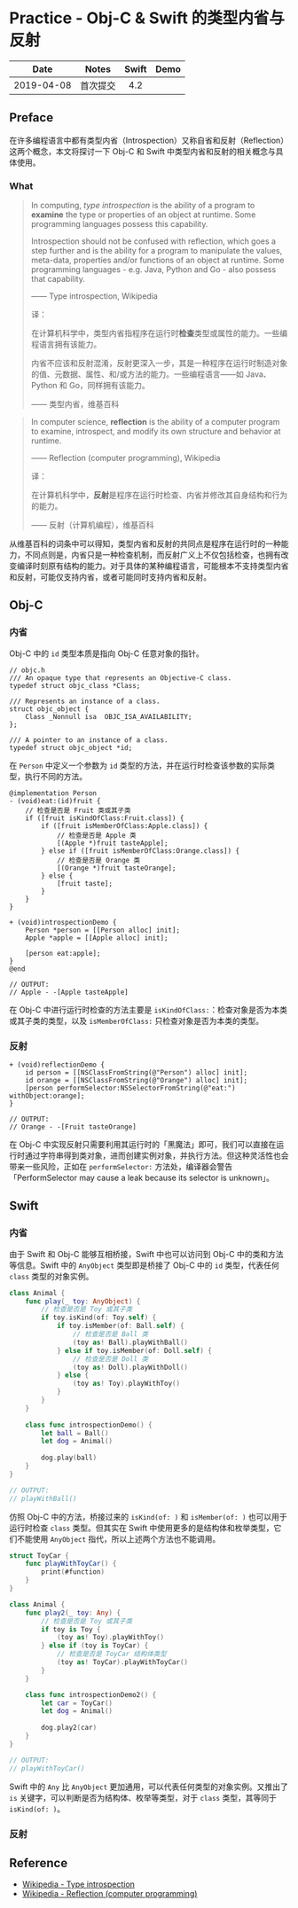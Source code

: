 # Practice - Obj-C & Swift 的类型内省与反射

| Date | Notes | Swift | Demo |
|:-----:|:-----:|:-----:|:-----:|
| 2019-04-08 | 首次提交 | 4.2 | []() |

## Preface

在许多编程语言中都有类型内省（Introspection）又称自省和反射（Reflection）这两个概念，本文将探讨一下 Obj-C 和 Swift 中类型内省和反射的相关概念与具体使用。

### What

> In computing, *type introspection* is the ability of a program to **examine** the type or properties of an object at runtime. Some programming languages possess this capability.
> 
> Introspection should not be confused with reflection, which goes a step further and is the ability for a program to manipulate the values, meta-data, properties and/or functions of an object at runtime. Some programming languages - e.g. Java, Python and Go - also possess that capability.
>
> —— Type introspection, Wikipedia
> 
> 译：
> 
> 在计算机科学中，类型内省指程序在运行时**检查**类型或属性的能力。一些编程语言拥有该能力。
>
> 内省不应该和反射混淆，反射更深入一步，其是一种程序在运行时制造对象的值、元数据、属性、和/或方法的能力。一些编程语言——如 Java、Python 和 Go，同样拥有该能力。
>
> —— 类型内省，维基百科

> In computer science, **reflection** is the ability of a computer program to examine, introspect, and modify its own structure and behavior at runtime.
>
> —— Reflection (computer programming), Wikipedia
> 
> 译：
> 
> 在计算机科学中，**反射**是程序在运行时检查、内省并修改其自身结构和行为的能力。
>
> —— 反射（计算机编程），维基百科

从维基百科的词条中可以得知，类型内省和反射的共同点是程序在运行时的一种能力，不同点则是，内省只是一种检查机制，而反射广义上不仅包括检查，也拥有改变编译时刻原有结构的能力。对于具体的某种编程语言，可能根本不支持类型内省和反射，可能仅支持内省，或者可能同时支持内省和反射。

## Obj-C

### 内省

Obj-C 中的 `id` 类型本质是指向 Obj-C 任意对象的指针。

```objc
// objc.h
/// An opaque type that represents an Objective-C class.
typedef struct objc_class *Class;

/// Represents an instance of a class.
struct objc_object {
    Class _Nonnull isa  OBJC_ISA_AVAILABILITY;
};

/// A pointer to an instance of a class.
typedef struct objc_object *id;
```

在 `Person` 中定义一个参数为 `id` 类型的方法，并在运行时检查该参数的实际类型，执行不同的方法。

```objc
@implementation Person
- (void)eat:(id)fruit {
    // 检查是否是 Fruit 类或其子类
    if ([fruit isKindOfClass:Fruit.class]) {
        if ([fruit isMemberOfClass:Apple.class]) {
            // 检查是否是 Apple 类
            [(Apple *)fruit tasteApple];
        } else if ([fruit isMemberOfClass:Orange.class]) {
            // 检查是否是 Orange 类
            [(Orange *)fruit tasteOrange];
        } else {
            [fruit taste];
        }
    }
}

+ (void)introspectionDemo {
    Person *person = [[Person alloc] init];
    Apple *apple = [[Apple alloc] init];
    
    [person eat:apple];
}
@end

// OUTPUT:
// Apple - -[Apple tasteApple]
```

在 Obj-C 中进行运行时检查的方法主要是 `isKindOfClass:`：检查对象是否为本类或其子类的类型，以及 `isMemberOfClass:` 只检查对象是否为本类的类型。

### 反射

```objc
+ (void)reflectionDemo {
    id person = [[NSClassFromString(@"Person") alloc] init];
    id orange = [[NSClassFromString(@"Orange") alloc] init];
    [person performSelector:NSSelectorFromString(@"eat:") withObject:orange];
}

// OUTPUT:
// Orange - -[Fruit tasteOrange]
```

在 Obj-C 中实现反射只需要利用其运行时的「黑魔法」即可，我们可以直接在运行时通过字符串得到类对象，进而创建实例对象，并执行方法。但这种灵活性也会带来一些风险，正如在 `performSelector:` 方法处，编译器会警告「PerformSelector may cause a leak because its selector is unknown」。

## Swift

### 内省

由于 Swift 和 Obj-C 能够互相桥接，Swift 中也可以访问到 Obj-C 中的类和方法等信息。Swift 中的 `AnyObject` 类型即是桥接了 Obj-C 中的 `id` 类型，代表任何 `class` 类型的对象实例。

```swift
class Animal {
    func play(_ toy: AnyObject) {
        // 检查是否是 Toy 或其子类
        if toy.isKind(of: Toy.self) {
            if toy.isMember(of: Ball.self) {
                // 检查是否是 Ball 类
                (toy as! Ball).playWithBall()
            } else if toy.isMember(of: Doll.self) {
                // 检查是否是 Doll 类
                (toy as! Doll).playWithDoll()
            } else {
                (toy as! Toy).playWithToy()
            }
        }
    }
    
    class func introspectionDemo() {
        let ball = Ball()
        let dog = Animal()
        
        dog.play(ball)
    }
}

// OUTPUT:
// playWithBall()
````

仿照 Obj-C 中的方法，桥接过来的 `isKind(of: )` 和 `isMember(of: )` 也可以用于运行时检查 `class` 类型。但其实在 Swift 中使用更多的是结构体和枚举类型，它们不能使用 `AnyObject` 指代，所以上述两个方法也不能调用。

```swift
struct ToyCar {
    func playWithToyCar() {
        print(#function)
    }
}

class Animal {
    func play2(_ toy: Any) {
        // 检查是否是 Toy 或其子类
        if toy is Toy {
            (toy as! Toy).playWithToy()
        } else if (toy is ToyCar) {
            // 检查是否是 ToyCar 结构体类型
            (toy as! ToyCar).playWithToyCar()
        }
    }

    class func introspectionDemo2() {
        let car = ToyCar()
        let dog = Animal()
        
        dog.play2(car)
    }
}

// OUTPUT:
// playWithToyCar()
```

Swift 中的 `Any` 比 `AnyObject` 更加通用，可以代表任何类型的对象实例。又推出了 `is` 关键字，可以判断是否为结构体、枚举等类型，对于 `class` 类型，其等同于 `isKind(of: )`。

### 反射



## Reference

- [Wikipedia - Type introspection](https://en.wikipedia.org/wiki/Type_introspection)
- [Wikipedia - Reflection (computer programming)](https://en.wikipedia.org/wiki/Reflection_(computer_programming))